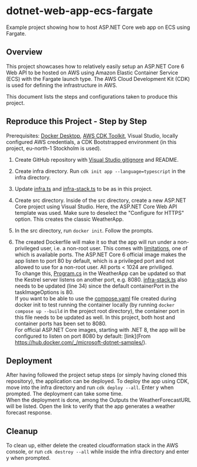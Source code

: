 # dotnet-web-app-ecs-fargate
Example project showing how to host ASP.NET Core web app on ECS using Fargate.

## Overview
This project showcases how to relatively easily setup an ASP.NET Core 6 Web API to be hosted on AWS using Amazon Elastic Container Service (ECS) with the Fargate launch type. The AWS Cloud Development Kit (CDK) is used for defining the infrastructure in AWS.  

This document lists the steps and configurations taken to produce this project.

## Reproduce this Project - Step by Step
Prerequisites: [Docker Desktop](https://www.docker.com/products/docker-desktop/), [AWS CDK Toolkit](https://docs.aws.amazon.com/cdk/v2/guide/cli.html), Visual Studio, locally configured AWS credentials, a CDK Bootstrapped environment (in this project, eu-north-1 Stockholm is used).

1. Create GitHub repository with [Visual Studio gitignore](https://github.com/github/gitignore/blob/main/VisualStudio.gitignore) and README.

2. Create infra directory. Run `cdk init app --language=typescript` in the infra directory.

3. Update [infra.ts](infra/bin/infra.ts) and [infra-stack.ts](infra/lib/infra-stack.ts) to be as in this project.

4. Create src directory. Inside of the src directory, create a new ASP.NET Core project using Visual Studio. Here, the ASP.NET Core Web API template was used. Make sure to deselect the "Configure for HTTPS" option. This creates the classic WeatherApp.

5. In the src directory, run `docker init`. Follow the prompts.

6. The created Dockerfile will make it so that the app will run under a non-privileged user, i.e. a non-root user. This comes with [limitations](https://docs.docker.com/engine/security/rootless/#known-limitations), one of which is available ports. The ASP.NET Core 6 official image makes the app listen to port 80 by default, which is a privileged port and not allowed to use for a non-root user. All ports < 1024 are priviliged.  
To change this, [Program.cs](src/WeatherApp/WeatherApp/Program.cs) in the WeatherApp can be updated so that the Kestrel server listens on another port, e.g. 8080. [infra-stack.ts](infra/lib/infra-stack.ts) also needs to be updated (line 34) since the default containerPort in the taskImageOptions is 80.  
If you want to be able to use the [compose.yaml](compose.yaml) file created during docker init to test running the container locally (by running `docker compose up --build` in the project root directory), the container port in this file needs to be updated as well. In this project, both host and container ports has been set to 8080.  
For official ASP.NET Core images, starting with .NET 8, the app will be configured to listen on port 8080 by default: [link](From https://hub.docker.com/_/microsoft-dotnet-samples/).

## Deployment
After having followed the project setup steps (or simply having cloned this repository), the application can be deployed. To deploy the app using CDK, move into the infra directory and run `cdk deploy --all`. Enter y when prompted. The deployment can take some time.  
When the deployment is done, among the Outputs the WeatherForecastURL will be listed. Open the link to verify that the app generates a weather forecast response.  

## Cleanup
To clean up, either delete the created cloudformation stack in the AWS console, or run `cdk destroy --all` while inside the infra directory and enter y when prompted.